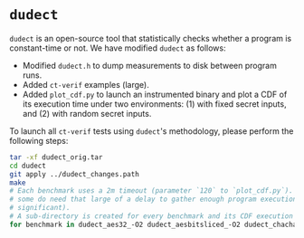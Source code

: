 # `dudect`

`dudect` is an open-source tool that statistically checks whether a program is constant-time or not.
We have modified `dudect` as follows:

- Modified `dudect.h` to dump measurements to disk between program runs.
- Added `ct-verif` examples (large).
- Added `plot_cdf.py` to launch an instrumented binary and plot a CDF of its execution time under
  two environments: (1) with fixed secret inputs, and (2) with random secret inputs.

To launch all `ct-verif` tests using `dudect`'s methodology, please perform the following steps:

```bash
tar -xf dudect_orig.tar
cd dudect
git apply ../dudect_changes.path
make
# Each benchmark uses a 2m timeout (parameter `120` to `plot_cdf.py`). Many finish before that threshold is met, but
# some do need that large of a delay to gather enough program executions (otherwise the result will not be statistically
# significant).
# A sub-directory is created for every benchmark and its CDF execution time plot can be found inside.
for benchmark in dudect_aes32_-O2 dudect_aesbitsliced_-O2 dudect_chacha20_-O2 dudect_donna_-O2 dudect_donnabad_-O2 dudect_salsa20_-O2 dudect_sha256_-O2 dudect_sha512_-O2 dudect_tea_-O2; do python3 plot_cdf.py ${benchmark} ${benchmark}_res 120; done
```
